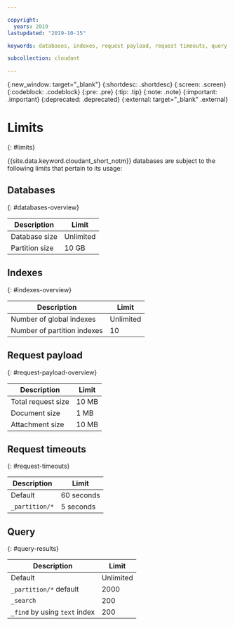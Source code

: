 ```yaml
---

copyright:
  years: 2019
lastupdated: "2019-10-15"

keywords: databases, indexes, request payload, request timeouts, query

subcollection: cloudant

---
```


{:new_window: target="_blank"}
{:shortdesc: .shortdesc}
{:screen: .screen}
{:codeblock: .codeblock}
{:pre: .pre}
{:tip: .tip}
{:note: .note}
{:important: .important}
{:deprecated: .deprecated}
{:external: target="_blank" .external}

<!-- Acrolinx: 2019-01-11 -->

# Limits
{: #limits}

{{site.data.keyword.cloudant_short_notm}} databases are subject to the following limits that pertain to its usage:

## Databases
{: #databases-overview}

|Description|Limit|
|--|--|
|Database size|Unlimited|
|Partition size|10 GB|


## Indexes
{: #indexes-overview}

|Description|Limit|
|--|--|
|Number of global indexes|Unlimited|
|Number of partition indexes|10|

## Request payload
{: #request-payload-overview}

|Description|Limit|
|--|--|
|Total request size|10 MB|
|Document size|1 MB|
|Attachment size|10 MB|

## Request timeouts
{: #request-timeouts}

|Description|Limit|
|--|--|
|Default|60 seconds|
|`_partition/*` |5 seconds|


## Query
{: #query-results}

|Description|Limit|
|--|--|
|Default|Unlimited|
|`_partition/*` default|2000|
|`_search`|200|
|`_find` by using `text` index|200|
